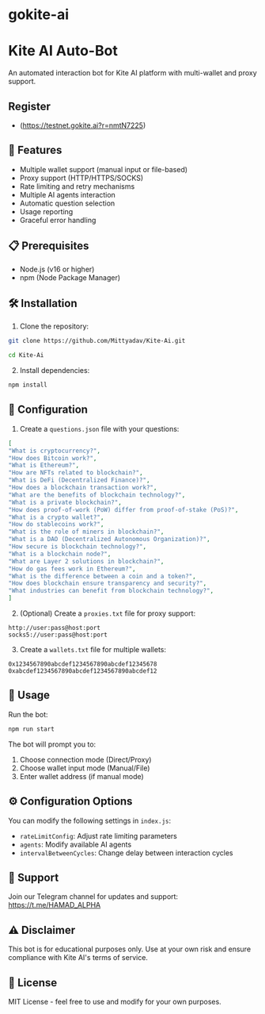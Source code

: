 # gokite-ai
# Kite AI Auto-Bot

An automated interaction bot for Kite AI platform with multi-wallet and proxy support.

## Register 

- (https://testnet.gokite.ai?r=nmtN7225)

## 🌟 Features

- Multiple wallet support (manual input or file-based)
- Proxy support (HTTP/HTTPS/SOCKS)
- Rate limiting and retry mechanisms
- Multiple AI agents interaction
- Automatic question selection
- Usage reporting
- Graceful error handling

## 📋 Prerequisites

- Node.js (v16 or higher)
- npm (Node Package Manager)

## 🛠️ Installation

1. Clone the repository:
```bash
git clone https://github.com/Mittyadav/Kite-Ai.git
```
```bash
cd Kite-Ai
```

2. Install dependencies:
```bash
npm install
```

## 📝 Configuration

1. Create a `questions.json` file with your questions:
```json
[
"What is cryptocurrency?",  
"How does Bitcoin work?",  
"What is Ethereum?",  
"How are NFTs related to blockchain?",  
"What is DeFi (Decentralized Finance)?",  
"How does a blockchain transaction work?",  
"What are the benefits of blockchain technology?",  
"What is a private blockchain?",  
"How does proof-of-work (PoW) differ from proof-of-stake (PoS)?",  
"What is a crypto wallet?",  
"How do stablecoins work?",  
"What is the role of miners in blockchain?",  
"What is a DAO (Decentralized Autonomous Organization)?",  
"How secure is blockchain technology?",  
"What is a blockchain node?",  
"What are Layer 2 solutions in blockchain?",  
"How do gas fees work in Ethereum?",  
"What is the difference between a coin and a token?",  
"How does blockchain ensure transparency and security?",  
"What industries can benefit from blockchain technology?",
]
```

2. (Optional) Create a `proxies.txt` file for proxy support:
```
http://user:pass@host:port
socks5://user:pass@host:port
```

3. Create a `wallets.txt` file for multiple wallets:
```
0x1234567890abcdef1234567890abcdef12345678
0xabcdef1234567890abcdef1234567890abcdef12
```

## 🚀 Usage

Run the bot:
```bash
npm run start
```

The bot will prompt you to:
1. Choose connection mode (Direct/Proxy)
2. Choose wallet input mode (Manual/File)
3. Enter wallet address (if manual mode)

## ⚙️ Configuration Options

You can modify the following settings in `index.js`:

- `rateLimitConfig`: Adjust rate limiting parameters
- `agents`: Modify available AI agents
- `intervalBetweenCycles`: Change delay between interaction cycles

## 📢 Support

Join our Telegram channel for updates and support:
https://t.me/HAMAD_ALPHA

## ⚠️ Disclaimer

This bot is for educational purposes only. Use at your own risk and ensure compliance with Kite AI's terms of service.

## 📜 License

MIT License - feel free to use and modify for your own purposes.
